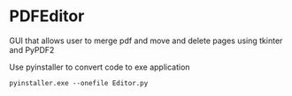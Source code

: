 # PDFEditor
GUI that allows user to merge pdf and move and delete pages using tkinter and PyPDF2

Use pyinstaller to convert code to exe application

```
pyinstaller.exe --onefile Editor.py
```